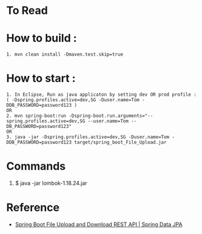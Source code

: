 # To Read

# How to build :
    1. mvn clean install -Dmaven.test.skip=true

# How to start : 

    1. In Eclipse, Run as java applicaton by setting dev OR prod profile : ( -Dspring.profiles.active=dev,SG -Duser.name=Tom -DDB_PASSWORD=password123 ) 
    OR
    2. mvn spring-boot:run -Dspring-boot.run.arguments="--spring.profiles.active=dev,SG --user.name=Tom --DB_PASSWORD=password123"
    OR
    3. java -jar -Dspring.profiles.active=dev,SG -Duser.name=Tom -DDB_PASSWORD=password123 target/spring_boot_File_Upload.jar 
    
# Commands
1. $ java -jar lombok-1.18.24.jar

# Reference
* [Spring Boot File Upload and Download REST API | Spring Data JPA](https://www.youtube.com/watch?v=XUL60-Ke-L8&t=11s)
